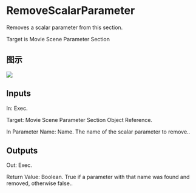 # RemoveScalarParameter

Removes a scalar parameter from this section.

Target is Movie Scene Parameter Section

## 图示

![]($-20221218-20530369.png)

## Inputs

In: Exec.

Target: Movie Scene Parameter Section Object Reference.

In Parameter Name: Name. The name of the scalar parameter to remove..  

## Outputs

Out: Exec.

Return Value: Boolean. True if a parameter with that name was found and removed, otherwise false..

